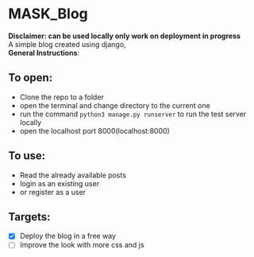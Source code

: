 # MASK_Blog
<b>Disclaimer: can be used locally only work on deployment in progress</b></br>
A simple blog created using django,<br> <b>General Instructions</b>:
## To open:
* Clone the repo to a folder
* open the terminal and change directory to the current one
* run the command <code>python3 manage.py runserver</code> to run the test server locally
* open the localhost port 8000(localhost:8000)

## To use:
* Read the already available posts 
* login as an existing user
* or register as a user
## Targets:
 - [x] Deploy the blog in a free way 
 - [ ] Improve the look with more css and js 
